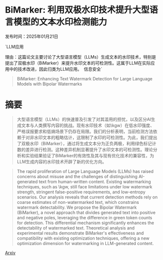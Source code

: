 # BiMarker: 利用双极水印技术提升大型语言模型的文本水印检测能力

发布时间：2025年01月21日

`LLM应用

理由：这篇论文主要讨论了大型语言模型（LLMs）生成文本的水印技术，特别是提出了双极水印（BiMarker）来提升水印文本的可检测性。这属于LLM在实际应用中的技术改进，因此归类为LLM应用。` `信息安全`

> BiMarker: Enhancing Text Watermark Detection for Large Language Models with Bipolar Watermarks

# 摘要

> 大型语言模型（LLMs）的快速普及引发了对其滥用的担忧，以及区分AI生成文本与人类撰写内容的挑战。现有水印技术（如\kgw）在低水印强度、严格误报要求和低熵场景下仍存在局限。我们的分析表明，当前检测方法依赖于对非水印文本的粗略估计，这限制了水印的可检测性。为此，我们提出了双极水印（BiMarker），通过将生成文本分为正负两极，利用绿色标记计数的差异进行检测。这种差异机制显著提升了水印文本的可检测性。理论分析和实验结果验证了BiMarker的有效性及其与现有优化技术的兼容性，为LLM生成内容的水印技术开辟了新的优化方向。

> The rapid proliferation of Large Language Models (LLMs) has raised concerns about misuse and the challenges of distinguishing AI-generated text from human-written content. Existing watermarking techniques, such as \kgw, still face limitations under low watermark strength, stringent false-positive requirements, and low-entropy scenarios. Our analysis reveals that current detection methods rely on coarse estimates of non-watermarked text, which constrains watermark detectability. We propose the Bipolar Watermark (BiMarker), a novel approach that divides generated text into positive and negative poles, leveraging the difference in green token counts for detection. This differential mechanism significantly enhances the detectability of watermarked text. Theoretical analysis and experimental results demonstrate BiMarker's effectiveness and compatibility with existing optimization techniques, offering a new optimization dimension for watermarking in LLM-generated content.

[Arxiv](https://arxiv.org/abs/2501.12174)